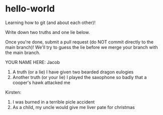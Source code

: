 # hello-world
Learning how to git (and about each other)!

Write down two truths and one lie below.

Once you're done, submit a pull request (do NOT commit directly to the main branch)! We'll try to guess the lie before we merge your branch with the main branch.


YOUR NAME HERE: Jacob
1. A truth (or a lie) I have given two bearded dragon eulogies
3. Another truth (or your lie) I played the saxophone so badly that a cooper's hawk attacked me

Kirsten:
1. I was burned in a terrible picle accident
3. As a child, my uncle would give me liver pate for christmas

